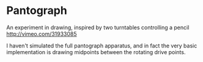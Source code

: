 Pantograph
==========

An experiment in drawing, inspired by two turntables controlling a pencil
http://vimeo.com/31933085

I haven't simulated the full pantograph apparatus, and in fact the very basic implementation is drawing midpoints between the rotating drive points.
